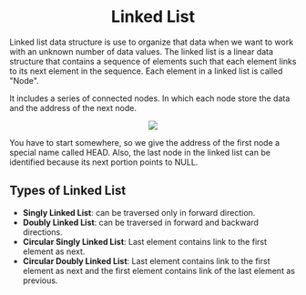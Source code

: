 <h1 align='center'>Linked List</h1>
<p>Linked list data structure is use to organize that data when we want to work with an unknown number of data values. The linked list is a linear data structure that contains a sequence of elements such that each element links to its next element in the sequence. Each element in a linked list is called "Node".</p>
<p>It includes a series of connected nodes. In which each node store the data and the address of the next node.</p> 
<div align='center'>
  <img src="https://www.alphacodingskills.com/imgfiles/linked-list.PNG">
</div>  
<p>You have to start somewhere, so we give the address of the first node a special name called HEAD. Also, the last node in the linked list can be identified because its next portion points to NULL.</p>
<h2>Types of Linked List</h2>
<ul>
  <li><b>Singly Linked List</b>: can be traversed only in forward direction.</li>
  <li><b>Doubly Linked List</b>: can be traversed in forward and backward directions.</li>
  <li><b>Circular Singly Linked List</b>: Last element contains link to the first element as next.</li>
  <li><b>Circular Doubly Linked List</b>: Last element contains link to the first element as next and the first element contains link of the last element as previous.</li>
</ul>
